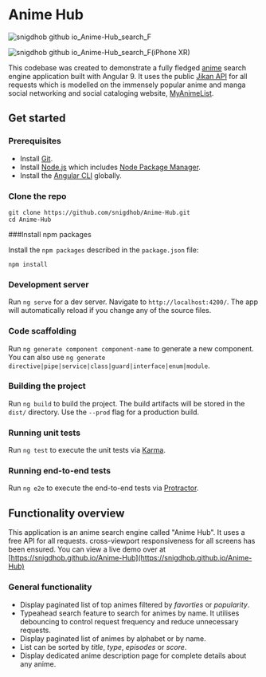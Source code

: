 # Anime Hub

![snigdhob github io_Anime-Hub_search_F](https://github.com/snigdhob/Anime-Hub/assets/20543966/d5491130-e941-4e35-abf1-6ad4b72db4f2) 

![snigdhob github io_Anime-Hub_search_F(iPhone XR)](https://github.com/snigdhob/Anime-Hub/assets/20543966/4167f60e-30e0-4a78-8930-3b3a78463725)

This codebase was created to demonstrate a fully fledged [anime](https://en.wikipedia.org/wiki/Anime) search engine application built with Angular 9. It uses the public [Jikan API](https://jikan.moe/) for all requests which is modelled on the immensely popular anime and manga social networking and social cataloging website, [MyAnimeList](https://myanimelist.net/).

## Get started

### Prerequisites

- Install [Git](https://git-scm.com/).
- Install [Node.js](https://nodejs.org/) which includes [Node Package Manager](https://www.npmjs.com/get-npm).
- Install the [Angular CLI](https://github.com/angular/angular-cli) globally.

### Clone the repo

```
git clone https://github.com/snigdhob/Anime-Hub.git
cd Anime-Hub
```

###Install npm packages

Install the `npm packages` described in the `package.json` file:

```
npm install
```

### Development server

Run `ng serve` for a dev server. Navigate to `http://localhost:4200/`. The app will automatically reload if you change any of the source files.

### Code scaffolding

Run `ng generate component component-name` to generate a new component. You can also use `ng generate directive|pipe|service|class|guard|interface|enum|module`.

### Building the project

Run `ng build` to build the project. The build artifacts will be stored in the `dist/` directory. Use the `--prod` flag for a production build.

### Running unit tests

Run `ng test` to execute the unit tests via [Karma](https://karma-runner.github.io).

### Running end-to-end tests

Run `ng e2e` to execute the end-to-end tests via [Protractor](http://www.protractortest.org/).

## Functionality overview

This application is an anime search engine called "Anime Hub". It uses a free API for all requests. cross-viewport responsiveness for all screens has been ensured. You can view a live demo over at [https://snigdhob.github.io/Anime-Hub](https://snigdhob.github.io/Anime-Hub)

### General functionality

- Display paginated list of top animes filtered by *favorties* or *popularity*.
- Typeahead search feature to search for animes by name. It utilises debouncing to control request frequency and reduce unnecessary requests.
- Display paginated list of animes by alphabet or by name.
- List can be sorted by *title*, *type*, *episodes* or *score*.
- Display dedicated anime description page for complete details about any anime.
